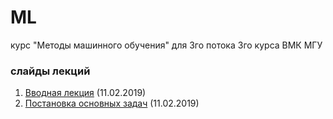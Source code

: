 # ML
курс "Методы машинного обучения" для 3го потока 3го курса ВМК МГУ

### слайды лекций

1. [Вводная лекция](./2021autumn/ML012_terms_202102a.pdf) (11.02.2019)
2. [Постановка основных задач](./2021autumn/ML013_introclassreg_202102a.pdf) (11.02.2019)
